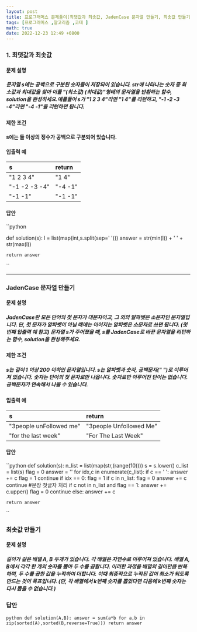 ```yaml
---
layout: post
title: 프로그래머스 문제풀이(최댓값과 최솟값, JadenCase 문자열 만들기, 최솟값 만들기, 올바른 괄호) with Python
tags: [프로그래머스 ,알고리즘 ,코테 ]
math: true
date: 2022-12-23 12:49 +0800
---
```

### 1. 최댓값과 최솟값
#### 문제 설명

##### 문자열 s에는 공백으로 구분된 숫자들이 저장되어 있습니다. str에 나타나는 숫자 중 최소값과 최대값을 찾아 이를 "(최소값) (최대값)"형태의 문자열을 반환하는 함수, solution을 완성하세요.예를들어 s가 "1 2 3 4"라면 "1 4"를 리턴하고, "-1 -2 -3 -4"라면 "-4 -1"을 리턴하면 됩니다.


#### 제한 조건

#### s에는 둘 이상의 정수가 공백으로 구분되어 있습니다.


#### 입출력 예


|s|	return|
|:---|:---|
|"1 2 3 4"|"1 4"|
|"-1 -2 -3 -4"|"-4 -1"|
|"-1 -1"|"-1 -1"|

#### 답안

``python

def solution(s):
    l = list(map(int,s.split(sep=' ')))
    answer = str(min(l)) + ' ' + str(max(l))

    return answer
``

***

### JadenCase 문자열 만들기


#### 문제 설명

##### JadenCase란 모든 단어의 첫 문자가 대문자이고, 그 외의 알파벳은 소문자인 문자열입니다. 단, 첫 문자가 알파벳이 아닐 때에는 이어지는 알파벳은 소문자로 쓰면 됩니다. (첫 번째 입출력 예 참고) 문자열 s가 주어졌을 때, s를 JadenCase로 바꾼 문자열을 리턴하는 함수, solution을 완성해주세요.

#### 제한 조건
##### s는 길이 1 이상 200 이하인 문자열입니다.   s는 알파벳과 숫자, 공백문자(" ")로 이루어져 있습니다.    숫자는 단어의 첫 문자로만 나옵니다.   숫자로만 이루어진 단어는 없습니다.   공백문자가 연속해서 나올 수 있습니다.


#### 입출력 예

|s|return|
|:---|:---|
|"3people unFollowed me"|"3people Unfollowed Me"|
|"for the last week"|"For The Last Week"|


#### 답안

``python
def solution(s):
    n_list = list(map(str,(range(10))))
    s = s.lower()
    c_list = list(s)
    flag = 0
    answer = ''
    for idx,c in enumerate(c_list):
        if c == ' ':
            answer += c
            flag = 1
            continue
        if idx == 0:
            flag = 1
        if c in n_list:
            flag = 0
            answer += c
            continue
        #문장 첫글자 처리
        if c not in n_list and flag == 1:
            answer += c.upper()
            flag = 0
            continue
        else:
            answer += c

    return answer
``

### 최솟값 만들기

#### 문제 설명

##### 길이가 같은 배열 A, B 두개가 있습니다. 각 배열은 자연수로 이루어져 있습니다.   배열 A, B에서 각각 한 개의 숫자를 뽑아 두 수를 곱합니다. 이러한 과정을 배열의 길이만큼 반복하며, 두 수를 곱한 값을 누적하여 더합니다. 이때 최종적으로 누적된 값이 최소가 되도록 만드는 것이 목표입니다. (단, 각 배열에서 k번째 숫자를 뽑았다면 다음에 k번째 숫자는 다시 뽑을 수 없습니다.)


### 답안

``python
def solution(A,B):
    answer = sum(a*b for a,b in zip(sorted(A),sorted(B,reverse=True)))
    return answer
``